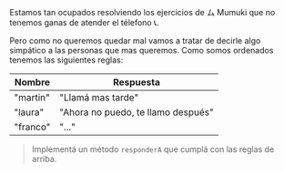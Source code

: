 Estamos tan ocupados resolviendo los ejercicios de ム Mumuki que no tenemos ganas de atender el télefono :telephone_receiver:.

Pero como no queremos quedar mal vamos a tratar de decirle algo simpático a las personas que mas queremos. Como somos ordenados tenemos las siguientes reglas:

<table class="table table-bordered table-striped">
  <thead>
    <tr>
      <th>Nombre</th>
      <th>Respuesta</th>
    </tr>
  </thead>
  <tbody>
    <tr>
      <td>"martin"</td>
      <td>"Llamá mas tarde"</td>
    </tr>
    <tr>
      <td>"laura"</td>
      <td>"Ahora no puedo, te llamo después"</td>
    </tr>
    <tr>
      <td>"franco"</td>
      <td>"..."</td>
    </tr>
  </tbody>
</table>

> Implementá un método `responderA` que cumplá con las reglas de arriba.